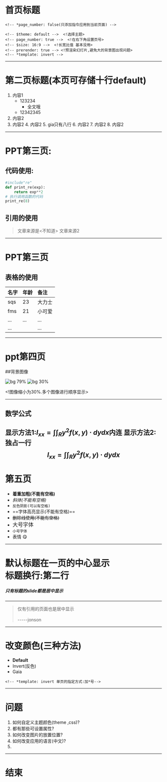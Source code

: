 <!-- $theme: gaia -->


# 首页标题
```
<!-- *page_number: false(只添加指令应用到当前页面) --> 

<!-- $theme: default -->  <!选择主题>
<!-- page_number: true -->  <!在右下角设置页号>
<!-- $size: 16:9 -->  <!长宽比值 基本没用>
<!-- prerender: true --> <!预渲染幻灯片,避免大的背景图出现问题>
<!-- *template: invert -->

```
---
# 第二页标题(本页可存储十行default)
1. 内容1
	- 123234
		- 全文哦
	- 12342345
3. 内容2
4. 内容2
	4. 内容2
	5. gia只有八行
	6. 内容2
		7. 内容2
		8. 内容2

---
# PPT第三页:
## 代码使用:
```python
#include"re"
def print_re(exp):
	return exp**2
# 执行调用函数的代码
print_re(8)

```
##  引用的使用
> 文章来源是<不知道>
> 文章来源2
---
# PPT第三页
## 表格的使用
|名字|年龄|备注
:-|:-|:-|
sqs|23|大力士
fms|21|小可爱
...|...|...
...||...


---
# ppt第四页
##背景图像

![bg 79%](/home/asen/图片/自由.png)
![bg 30%](/home/asen/图片/自由.png)

<!图像缩小为30%.多个图像进行顺序显示>


---



## 数学公式
显示方法1:$I_{xx}=\int\int_Ry^2f(x,y)\cdot{}dydx$内连
显示方法2:独占一行
$$I_{xx}=\int\int_Ry^2f(x,y)\cdot{}dydx$$
---
# 第五页
- **着重加粗(不能有空格)**
- *斜体(不能有空格)*
- `反色阴影(可以有空格) `
- ==字体高亮显示(不能有空格)==
- ~~删除线使用(不能有空格)~~
- <big>大号字体</big>
- <small>小号字体</small>
- 表情 :yum:
---
# 默认标题在一页的中心显示<br>标题换行:第二行
##### 只有标题的slide都是居中显示
---
> 仅有引用的页面也是居中显示<br><br>-----jonson
---
# 改变颜色(三种方法)
- **Default** 
- Invert(反色)
- Gaia 
```
<!-- *template: invert 单页的指定方式:加*号-->
```
---
# 问题
1. 如何自定义主题颜色(theme ,css)?
2. 都有那些可设置属性?
3. 如何改变图片的放置位置?
4. 如何改变应用的语言(中文)?
5. 
---
# 结束


